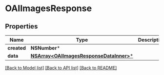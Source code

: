 # OAIImagesResponse

## Properties
Name | Type | Description | Notes
------------ | ------------- | ------------- | -------------
**created** | **NSNumber*** |  | 
**data** | [**NSArray&lt;OAIImagesResponseDataInner&gt;***](OAIImagesResponseDataInner.md) |  | 

[[Back to Model list]](../README.md#documentation-for-models) [[Back to API list]](../README.md#documentation-for-api-endpoints) [[Back to README]](../README.md)


